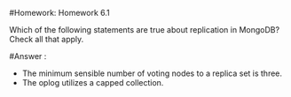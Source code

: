 #Homework: Homework 6.1

Which of the following statements are true about replication in MongoDB? Check all that apply.

#Answer :
 - The minimum sensible number of voting nodes to a replica set is three.
 - The oplog utilizes a capped collection.